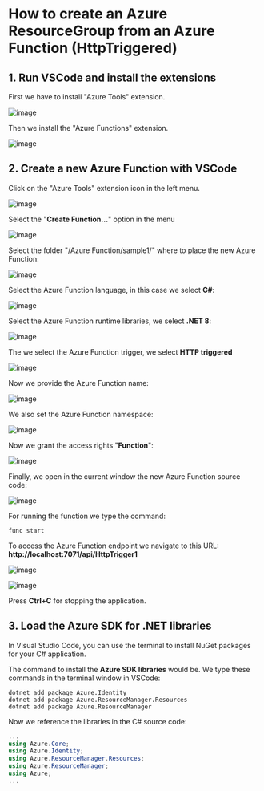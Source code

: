 # How to create an Azure ResourceGroup from an  Azure Function (HttpTriggered)

## 1. Run VSCode and install the extensions

First we have to install "Azure Tools" extension.

![image](https://github.com/luiscoco/Azure_SDK_Sample4_Create_AzureResourceGroup_with_AzureFunction/assets/32194879/f6940c98-fcdd-4933-885d-f4465a2acf18)

Then we install the "Azure Functions" extension.

![image](https://github.com/luiscoco/Azure_SDK_Sample4_Create_AzureResourceGroup_with_AzureFunction/assets/32194879/c6fbbd9a-a084-44c7-ba9c-b3ceab517f8a)

## 2. Create a new Azure Function with VSCode

Click on the "Azure Tools" extension icon in the left menu.

![image](https://github.com/luiscoco/Azure_SDK_Sample4_Create_AzureResourceGroup_with_AzureFunction/assets/32194879/fca0198a-9795-4135-936a-7533392f8b56)

Select the "**Create Function...**" option in the menu

![image](https://github.com/luiscoco/Azure_SDK_Sample4_Create_AzureResourceGroup_with_AzureFunction/assets/32194879/cda0af8c-4c0c-4f2d-bbb7-dd8052a02da2)

Select the folder "/Azure Function/sample1/" where to place the new Azure Function:

![image](https://github.com/luiscoco/Azure_SDK_Sample4_Create_AzureResourceGroup_with_AzureFunction/assets/32194879/8444ab5b-5fe2-44ce-a9d9-d21be3952c4f)

Select the Azure Function language, in this case we select **C#**:

![image](https://github.com/luiscoco/Azure_SDK_Sample4_Create_AzureResourceGroup_with_AzureFunction/assets/32194879/4e92a5b4-b601-4aca-9ed2-2f9aa7d60fad)

Select the Azure Function runtime libraries, we select **.NET 8**:

![image](https://github.com/luiscoco/Azure_SDK_Sample4_Create_AzureResourceGroup_with_AzureFunction/assets/32194879/46065dc3-a58e-4044-86a4-70324271e85b)

The we select the Azure Function trigger, we select **HTTP triggered**

![image](https://github.com/luiscoco/Azure_SDK_Sample4_Create_AzureResourceGroup_with_AzureFunction/assets/32194879/89636e89-362c-4af6-a661-9212572d2fc0)

Now we provide the Azure Function name:

![image](https://github.com/luiscoco/Azure_SDK_Sample4_Create_AzureResourceGroup_with_AzureFunction/assets/32194879/4b813e45-e0a9-4139-8d0b-85d033835abe)

We also set the Azure Function namespace: 

![image](https://github.com/luiscoco/Azure_SDK_Sample4_Create_AzureResourceGroup_with_AzureFunction/assets/32194879/7bdf2bbe-127f-4ccd-88fb-5ad412ead70d)

Now we grant the access rights "**Function**":

![image](https://github.com/luiscoco/Azure_SDK_Sample4_Create_AzureResourceGroup_with_AzureFunction/assets/32194879/d4f3ac00-fe36-43aa-a7b0-6222cac5eb57)

Finally, we open in the current window the new Azure Function source code:

![image](https://github.com/luiscoco/Azure_SDK_Sample4_Create_AzureResourceGroup_with_AzureFunction/assets/32194879/15858d08-d93f-4f42-9b22-4522df3fe0ca)

For running the function we type the command:

```
func start
```

To access the Azure Function endpoint we navigate to this URL: **http://localhost:7071/api/HttpTrigger1**

![image](https://github.com/luiscoco/Azure_SDK_Sample4_Create_AzureResourceGroup_with_AzureFunction/assets/32194879/0eb736c4-1d6e-4f24-bce6-de4ac9f2a7ee)

![image](https://github.com/luiscoco/Azure_SDK_Sample4_Create_AzureResourceGroup_with_AzureFunction/assets/32194879/3109dfc0-5898-44d3-a1ee-cc256d3a63f5)

Press **Ctrl+C** for stopping the application.

## 3. Load the Azure SDK for .NET libraries

In Visual Studio Code, you can use the terminal to install NuGet packages for your C# application. 
 
The command to install the **Azure SDK libraries** would be. We type these commands in the terminal window in VSCode:

```
dotnet add package Azure.Identity
dotnet add package Azure.ResourceManager.Resources
dotnet add package Azure.ResourceManager
```

Now we reference the libraries in the C# source code:

```csharp
...
using Azure.Core;
using Azure.Identity;
using Azure.ResourceManager.Resources;
using Azure.ResourceManager;
using Azure;
...
```
